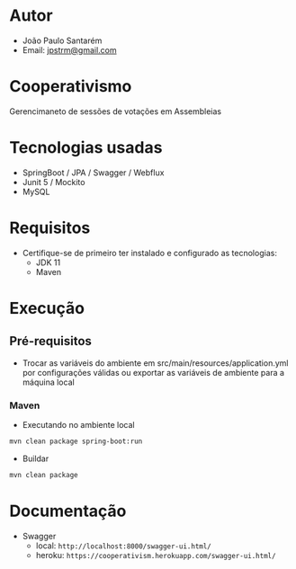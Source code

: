 # Autor

- João Paulo Santarém
- Email: jpstrm@gmail.com

# Cooperativismo

Gerencimaneto de sessões de votações em Assembleias



        
# Tecnologias usadas

* SpringBoot / JPA / Swagger / Webflux
* Junit 5 / Mockito
* MySQL

# Requisitos

- Certifique-se de primeiro ter instalado e configurado as tecnologias:
    - JDK 11
    - Maven

# Execução

## Pré-requisitos
- Trocar as variáveis do ambiente em src/main/resources/application.yml por configurações válidas
ou exportar as variáveis de ambiente para a máquina local

### Maven

- Executando no ambiente local 

```sh
mvn clean package spring-boot:run
```

- Buildar

```sh
mvn clean package
```

# Documentação

- Swagger
    - local: `http://localhost:8000/swagger-ui.html/`
    - heroku: `https://cooperativism.herokuapp.com/swagger-ui.html/`
